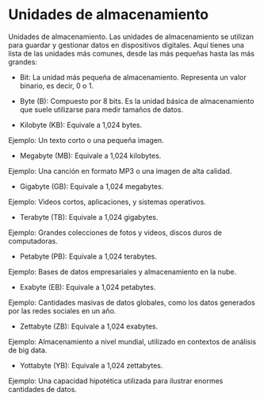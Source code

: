 # Unidades de almacenamiento
Unidades de almacenamiento.
Las unidades de almacenamiento se utilizan para guardar y gestionar datos en dispositivos digitales. Aquí tienes una lista de las unidades más comunes, desde las más pequeñas hasta las más grandes:

- Bit: La unidad más pequeña de almacenamiento. Representa un valor binario, es decir, 0 o 1.

- Byte (B): Compuesto por 8 bits. Es la unidad básica de almacenamiento que suele utilizarse para medir tamaños de datos.

- Kilobyte (KB): Equivale a 1,024 bytes.

Ejemplo: Un texto corto o una pequeña imagen.

- Megabyte (MB): Equivale a 1,024 kilobytes.

Ejemplo: Una canción en formato MP3 o una imagen de alta calidad.

- Gigabyte (GB): Equivale a 1,024 megabytes.

Ejemplo: Videos cortos, aplicaciones, y sistemas operativos.

- Terabyte (TB): Equivale a 1,024 gigabytes.

Ejemplo: Grandes colecciones de fotos y videos, discos duros de computadoras.

- Petabyte (PB): Equivale a 1,024 terabytes.

Ejemplo: Bases de datos empresariales y almacenamiento en la nube.

- Exabyte (EB): Equivale a 1,024 petabytes.

Ejemplo: Cantidades masivas de datos globales, como los datos generados por las redes sociales en un año.

- Zettabyte (ZB): Equivale a 1,024 exabytes.

Ejemplo: Almacenamiento a nivel mundial, utilizado en contextos de análisis de big data.

- Yottabyte (YB): Equivale a 1,024 zettabytes.

Ejemplo: Una capacidad hipotética utilizada para ilustrar enormes cantidades de datos.